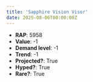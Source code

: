 ```yaml
---
title: 'Sapphire Vision Visor'
date: 2025-08-06T00:00:00Z
---
```

- **RAP**: 5958
- **Value**: -1
- **Demand level**: -1
- **Trend**: -1
- **Projected?**: True
- **Hyped?**: True
- **Rare?**: True
